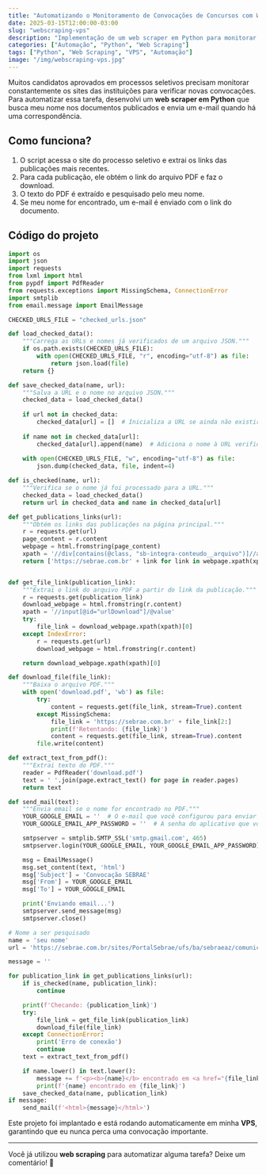 ```yaml
---
title: "Automatizando o Monitoramento de Convocações de Concursos com Web Scraping em uma VPS"
date: 2025-03-15T12:00:00-03:00
slug: "webscraping-vps"
description: "Implementação de um web scraper em Python para monitorar convocações em um site e enviar notificações por e-mail."
categories: ["Automação", "Python", "Web Scraping"]
tags: ["Python", "Web Scraping", "VPS", "Automação"]
image: "/img/webscraping-vps.jpg"
---
```


Muitos candidatos aprovados em processos seletivos precisam monitorar constantemente os sites das instituições para verificar novas convocações. Para automatizar essa tarefa, desenvolvi um **web scraper em Python** que busca meu nome nos documentos publicados e envia um e-mail quando há uma correspondência.

## Como funciona?
1. O script acessa o site do processo seletivo e extrai os links das publicações mais recentes.
2. Para cada publicação, ele obtém o link do arquivo PDF e faz o download.
3. O texto do PDF é extraído e pesquisado pelo meu nome.
4. Se meu nome for encontrado, um e-mail é enviado com o link do documento.

## Código do projeto
```python
import os
import json
import requests
from lxml import html
from pypdf import PdfReader
from requests.exceptions import MissingSchema, ConnectionError
import smtplib
from email.message import EmailMessage

CHECKED_URLS_FILE = "checked_urls.json"

def load_checked_data():
    """Carrega as URLs e nomes já verificados de um arquivo JSON."""
    if os.path.exists(CHECKED_URLS_FILE):
        with open(CHECKED_URLS_FILE, "r", encoding="utf-8") as file:
            return json.load(file)
    return {}

def save_checked_data(name, url):
    """Salva a URL e o nome no arquivo JSON."""
    checked_data = load_checked_data()
    
    if url not in checked_data:
        checked_data[url] = []  # Inicializa a URL se ainda não existir
    
    if name not in checked_data[url]:
        checked_data[url].append(name)  # Adiciona o nome à URL verificada
    
    with open(CHECKED_URLS_FILE, "w", encoding="utf-8") as file:
        json.dump(checked_data, file, indent=4)

def is_checked(name, url):
    """Verifica se o nome já foi processado para a URL."""
    checked_data = load_checked_data()
    return url in checked_data and name in checked_data[url]

def get_publications_links(url):
    """Obtém os links das publicações na página principal."""
    r = requests.get(url)
    page_content = r.content
    webpage = html.fromstring(page_content)
    xpath = '//div[contains(@class, "sb-integra-conteudo__arquivo")]//a/@href'
    return ['https://sebrae.com.br' + link for link in webpage.xpath(xpath)]


def get_file_link(publication_link):
    """Extrai o link do arquivo PDF a partir do link da publicação."""
    r = requests.get(publication_link)
    download_webpage = html.fromstring(r.content)
    xpath = '//input[@id="urlDownload"]/@value'
    try:
        file_link = download_webpage.xpath(xpath)[0]
    except IndexError:
        r = requests.get(url)
        download_webpage = html.fromstring(r.content)

    return download_webpage.xpath(xpath)[0]

def download_file(file_link):
    """Baixa o arquivo PDF."""
    with open('download.pdf', 'wb') as file:
        try:
            content = requests.get(file_link, stream=True).content
        except MissingSchema:
            file_link = 'https://sebrae.com.br' + file_link[2:]
            print(f'Retentando: {file_link}')
            content = requests.get(file_link, stream=True).content
        file.write(content)

def extract_text_from_pdf():
    """Extrai texto do PDF."""
    reader = PdfReader('download.pdf')
    text = ' '.join(page.extract_text() for page in reader.pages)
    return text

def send_mail(text):
    """Envia email se o nome for encontrado no PDF."""
    YOUR_GOOGLE_EMAIL = ''  # O e-mail que você configurou para enviar o e-mail usando a senha do aplicativo
    YOUR_GOOGLE_EMAIL_APP_PASSWORD = ''  # A senha do aplicativo que você gerou

    smtpserver = smtplib.SMTP_SSL('smtp.gmail.com', 465)
    smtpserver.login(YOUR_GOOGLE_EMAIL, YOUR_GOOGLE_EMAIL_APP_PASSWORD)

    msg = EmailMessage()
    msg.set_content(text, 'html')
    msg['Subject'] = 'Convocação SEBRAE'
    msg['From'] = YOUR_GOOGLE_EMAIL
    msg['To'] = YOUR_GOOGLE_EMAIL

    print('Enviando email...')
    smtpserver.send_message(msg)
    smtpserver.close()

# Nome a ser pesquisado
name = 'seu nome'
url = 'https://sebrae.com.br/sites/PortalSebrae/ufs/ba/sebraeaz/comunicado%200012024-processo-seletivo-analista%20tecnico,44d9fe7ce5db0910VgnVCM1000001b00320aRCRD?vgnextrefresh=1'

message = ''

for publication_link in get_publications_links(url):
    if is_checked(name, publication_link):
        continue

    print(f'Checando: {publication_link}')
    try:
        file_link = get_file_link(publication_link)
        download_file(file_link)
    except ConnectionError:
        print('Erro de conexão')
        continue
    text = extract_text_from_pdf()

    if name.lower() in text.lower():
        message += f'<p><b>{name}</b> encontrado em <a href="{file_link}">{file_link}</a></p>'
        print(f'{name} encontrado em {file_link}')
    save_checked_data(name, publication_link) 
if message:
    send_mail(f'<html>{message}</html>')

```

Este projeto foi implantado e está rodando automaticamente em minha **VPS**, garantindo que eu nunca perca uma convocação importante.

---

Você já utilizou **web scraping** para automatizar alguma tarefa? Deixe um comentário! 🚀
